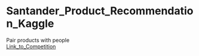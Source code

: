 # Santander_Product_Recommendation_Kaggle
Pair products with people  
[Link_to_Competition](https://www.kaggle.com/c/santander-product-recommendation)
